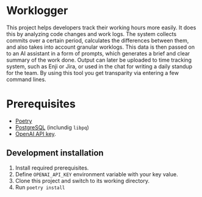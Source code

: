 # Worklogger

This project helps developers track their working hours more easily. It does this by analyzing code changes and work logs. The system collects commits over a certain period, calculates the differences between them, and also takes into account granular worklogs. This data is then passed on to an AI assistant in a form of prompts, which generates a brief and clear summary of the work done. Output can later be uploaded to time tracking system, such as Enji or Jira, or used in the chat for writing a daily standup for the team. By using this tool you get transparity via entering a few command lines.

# Prerequisites

- [Poetry](https://python-poetry.org/)
- [PostgreSQL](https://www.postgresql.org/) (inclundig `libpq`)
- [OpenAI API key](https://help.openai.com/en/articles/4936850-where-do-i-find-my-openai-api-key).

## Development installation

1. Install required prerequisites.
2. Define `OPENAI_API_KEY` environment variable with your key value.
3. Clone this project and switch to its working directory.
4. Run `poetry install`

